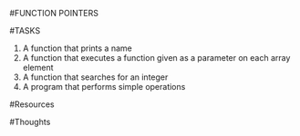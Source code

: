 #FUNCTION POINTERS

#TASKS
1. A function that prints a name
2. A function that executes a function given as a parameter on each array element
3. A function that searches for an integer
4. A program that performs simple operations

#Resources


#Thoughts
